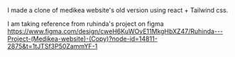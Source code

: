 I made a clone of medikea website's old version using react + Tailwind css.

I am taking reference from ruhinda's project on figma
https://www.figma.com/design/cweH6KuWOvE11MkgHbXZ47/Ruhinda---Project-(Medikea-website)-(Copy)?node-id=14811-2875&t=1tJTSf3P50ZammYF-1
